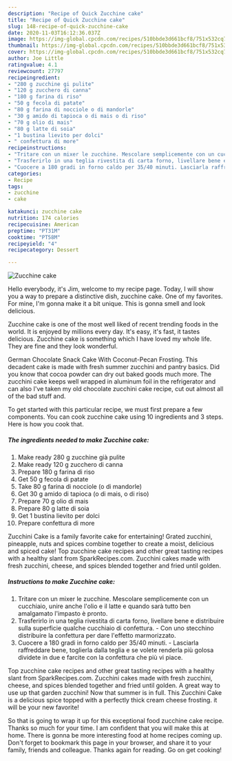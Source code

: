 ```yaml
---
description: "Recipe of Quick Zucchine cake"
title: "Recipe of Quick Zucchine cake"
slug: 148-recipe-of-quick-zucchine-cake
date: 2020-11-03T16:12:36.037Z
image: https://img-global.cpcdn.com/recipes/510bbde3d661bcf8/751x532cq70/zucchine-cake-recipe-main-photo.jpg
thumbnail: https://img-global.cpcdn.com/recipes/510bbde3d661bcf8/751x532cq70/zucchine-cake-recipe-main-photo.jpg
cover: https://img-global.cpcdn.com/recipes/510bbde3d661bcf8/751x532cq70/zucchine-cake-recipe-main-photo.jpg
author: Joe Little
ratingvalue: 4.1
reviewcount: 27797
recipeingredient:
- "280 g zucchine gi pulite"
- "120 g zucchero di canna"
- "180 g farina di riso"
- "50 g fecola di patate"
- "80 g farina di nocciole o di mandorle"
- "30 g amido di tapioca o di mais o di riso"
- "70 g olio di mais"
- "80 g latte di soia"
- "1 bustina lievito per dolci"
- " confettura di more"
recipeinstructions:
- "Tritare con un mixer le zucchine. Mescolare semplicemente con un cucchiaio, unire anche l&#39;olio e il latte e quando sarà tutto ben amalgamato l&#39;impasto è pronto."
- "Trasferirlo in una teglia rivestita di carta forno, livellare bene e distribuire sulla superficie qualche cucchiaio di confettura. Con uno stecchino distribuire la confettura per dare l&#39;effetto marmorizzato."
- "Cuocere a 180 gradi in forno caldo per 35/40 minuti. Lasciarla raffreddare bene, toglierla dalla teglia e se volete renderla più golosa dividete in due e farcite con la confettura che più vi piace."
categories:
- Recipe
tags:
- zucchine
- cake

katakunci: zucchine cake 
nutrition: 174 calories
recipecuisine: American
preptime: "PT31M"
cooktime: "PT58M"
recipeyield: "4"
recipecategory: Dessert

---
```



![Zucchine cake](https://img-global.cpcdn.com/recipes/510bbde3d661bcf8/751x532cq70/zucchine-cake-recipe-main-photo.jpg)

Hello everybody, it's Jim, welcome to my recipe page. Today, I will show you a way to prepare a distinctive dish, zucchine cake. One of my favorites. For mine, I'm gonna make it a bit unique. This is gonna smell and look delicious.

Zucchine cake is one of the most well liked of recent trending foods in the world. It is enjoyed by millions every day. It's easy, it's fast, it tastes delicious. Zucchine cake is something which I have loved my whole life. They are fine and they look wonderful.

German Chocolate Snack Cake With Coconut-Pecan Frosting. This decadent cake is made with fresh summer zucchini and pantry basics. Did you know that cocoa powder can dry out baked goods much more. The zucchini cake keeps well wrapped in aluminum foil in the refrigerator and can also I&#39;ve taken my old chocolate zucchini cake recipe, cut out almost all of the bad stuff and.


To get started with this particular recipe, we must first prepare a few components. You can cook zucchine cake using 10 ingredients and 3 steps. Here is how you cook that.

<!--inarticleads1-->

##### The ingredients needed to make Zucchine cake:

1. Make ready 280 g zucchine già pulite
1. Make ready 120 g zucchero di canna
1. Prepare 180 g farina di riso
1. Get 50 g fecola di patate
1. Take 80 g farina di nocciole (o di mandorle)
1. Get 30 g amido di tapioca (o di mais, o di riso)
1. Prepare 70 g olio di mais
1. Prepare 80 g latte di soia
1. Get 1 bustina lievito per dolci
1. Prepare  confettura di more


Zucchini Cake is a family favorite cake for entertaining! Grated zucchini, pineapple, nuts and spices combine together to create a moist, delicious and spiced cake! Top zucchine cake recipes and other great tasting recipes with a healthy slant from SparkRecipes.com. Zucchini cakes made with fresh zucchini, cheese, and spices blended together and fried until golden. 

<!--inarticleads2-->

##### Instructions to make Zucchine cake:

1. Tritare con un mixer le zucchine. Mescolare semplicemente con un cucchiaio, unire anche l&#39;olio e il latte e quando sarà tutto ben amalgamato l&#39;impasto è pronto.
1. Trasferirlo in una teglia rivestita di carta forno, livellare bene e distribuire sulla superficie qualche cucchiaio di confettura. - Con uno stecchino distribuire la confettura per dare l&#39;effetto marmorizzato.
1. Cuocere a 180 gradi in forno caldo per 35/40 minuti. - Lasciarla raffreddare bene, toglierla dalla teglia e se volete renderla più golosa dividete in due e farcite con la confettura che più vi piace.


Top zucchine cake recipes and other great tasting recipes with a healthy slant from SparkRecipes.com. Zucchini cakes made with fresh zucchini, cheese, and spices blended together and fried until golden. A great way to use up that garden zucchini! Now that summer is in full. This Zucchini Cake is a delicious spice topped with a perfectly thick cream cheese frosting. it will be your new favorite! 

So that is going to wrap it up for this exceptional food zucchine cake recipe. Thanks so much for your time. I am confident that you will make this at home. There is gonna be more interesting food at home recipes coming up. Don't forget to bookmark this page in your browser, and share it to your family, friends and colleague. Thanks again for reading. Go on get cooking!
